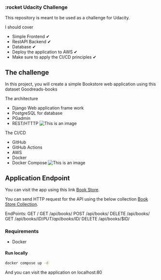 ### :rocket Udacity Challenge

This repository is meant to be used as a challenge for Udacity.

I should cover
-	Simple Frontend ✔
- RestAPI Backend ✔
- Database ✔
- Deploy the application to AWS ✔
- Make sure to apply the CI/CD principles ✔


## The challenge

In this project, you will create a simple Bookstore web application using this dataset Goodreads-books

The architecture
- Django Web application frame work
- PostgreSQL for database
- PGadmin
- REST/HTTTP
![This is an image](https://myoctocat.com/assets/images/base-octocat.svg)

The CI/CD
- GitHub
- GitHub Actions
- AWS 
- Docker
- Docker Compose
![This is an image](https://myoctocat.com/assets/images/base-octocat.svg)


## Application Endpoint
You can visit the app using this link [Book Store](http://ec2-44-202-33-153.compute-1.amazonaws.com/).

You can send HTTP request for the API using the below collection
[Book Store Collection](http://ec2-44-202-33-153.compute-1.amazonaws.com/).

EndPoints:
GET /
GET /api/books/
POST /api/books/
DELETE /api/books/
GET /api/books/$ID/
PUT /api/books/$ID/
DELETE /api/books/$ID/

### Requirements
- Docker

#### Run locally

```bash
docker compose up -d
```
And you can visit the application on localhost:80
